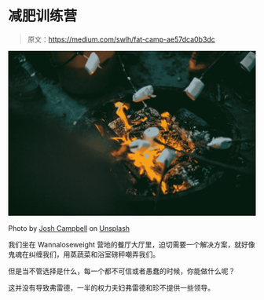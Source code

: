 # 减肥训练营

> 原文：<https://medium.com/swlh/fat-camp-ae57dca0b3dc>

![](img/e5f6824a36fecc6b186ac8fb3883b4df.png)

Photo by [Josh Campbell](https://unsplash.com/@j0shuadcampbell?utm_source=medium&utm_medium=referral) on [Unsplash](https://unsplash.com?utm_source=medium&utm_medium=referral)

我们坐在 Wannaloseweight 营地的餐厅大厅里，迫切需要一个解决方案，就好像鬼魂在纠缠我们，用蒸蔬菜和浴室磅秤嘲弄我们。

但是当不管选择是什么，每一个都不可信或者愚蠢的时候，你能做什么呢？

这并没有导致弗雷德，一半的权力夫妇弗雷德和珍不提供一些领导。